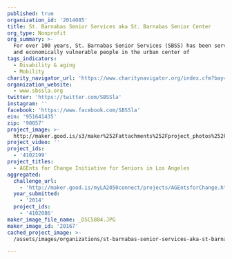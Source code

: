 ```yaml
---
published: true
organization_id: '2014085'
title: St. Barnabas Senior Services aka St. Barnabas Senior Center
org_type: Nonprofit
org_summary: >-
  For over 100 years, St. Barnabas Senior Services (SBSS) has been serving aging
  and economically vulnerable people in the urban center of
tags_indicators:
  - Disability & aging
  - Mobility
charity_navigator_url: 'https://www.charitynavigator.org/index.cfm?bay=search.profile&ein=951641435'
organization_website:
  - www.sbssla.org
twitter: 'https://twitter.com/SBSSla'
instagram: ''
facebook: 'https://www.facebook.com/SBSSla'
ein: '951641435'
zip: '90057'
project_image: >-
  http://maker.good.is/s3/maker%252Fattachments%252Fproject_photos%252Fimages%252F20167%252Fdisplay%252F_DSC5884.JPG=c570x385
project_video: ''
project_ids:
  - '4102199'
project_titles:
  - AGEnts for Change Initiative for Seniors in Los Angeles
aggregated:
  challenge_url:
    - 'http://maker.good.is/myLA2050connect/projects/AGEntsforChange.html'
  year_submitted:
    - '2014'
  project_ids:
    - '4102086'
maker_image_file_name: _DSC5884.JPG
maker_image_id: '20167'
cached_project_image: >-
  /assets/images/organizations/st-barnabas-senior-services-aka-st-barnabas-senior-center/maker.good.is/s3/maker%252Fattachments%252Fproject_photos%252Fimages%252F20167%252Fdisplay%252F_DSC5884.JPG=c570x385.jpg

---
```

